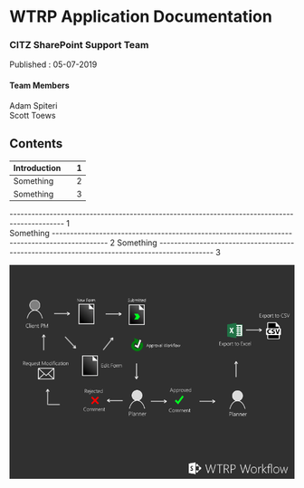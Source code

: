 # WTRP Application Documentation

### CITZ SharePoint Support Team
Published : 05-07-2019

#### Team Members
Adam Spiteri  
Scott Toews

                                                                                                      


## Contents

| Introduction       |            | 1  |
| ------------- |:-------------:| -----:|
| Something      |  | 2|
| Something      |       |   3 |

 --------------------------------------------------------------------------------------------- 1     
Something    --------------------------------------------------------------------------------------------- 2
Something    --------------------------------------------------------------------------------------------- 3




![alt text](https://github.com/ASpiteri-BCGov/SharePoint-CITZ-Projects/blob/master/ProjectWorkflow.png "Logo Title Text 1")

